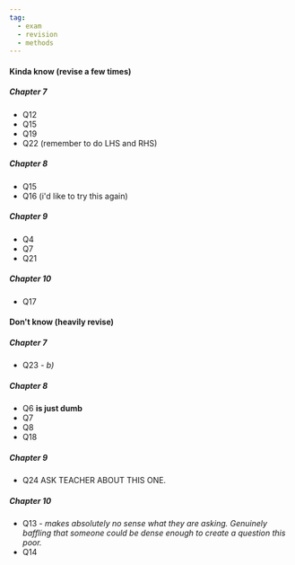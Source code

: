 ```yaml
---
tag:
  - exam
  - revision
  - methods
---
```


#### Kinda know (revise a few times)
##### Chapter 7
- Q12
- Q15
- Q19
- Q22 (remember to do LHS and RHS)

##### Chapter 8
- Q15
- Q16 (i'd like to try this again)
##### Chapter 9
- Q4 
- Q7
- Q21

##### Chapter 10
- Q17





#### Don't know (heavily revise)

##### Chapter 7
- Q23 - *b)* 

##### Chapter 8
- Q6 **is just dumb** 
- Q7
- Q8
- Q18

##### Chapter 9
- Q24 ASK TEACHER ABOUT THIS ONE. 


##### Chapter 10
- Q13 - *makes absolutely no sense what they are asking. Genuinely baffling that someone could be dense enough to create a question this poor.*
- Q14




